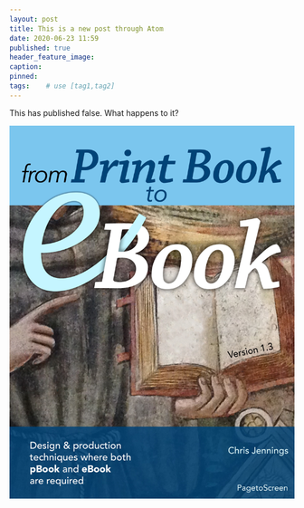 ```yaml
---
layout: post
title: This is a new post through Atom
date: 2020-06-23 11:59
published: true
header_feature_image:
caption:
pinned:
tags:    # use [tag1,tag2]
---
```


This has published false. What happens to it?

[![My book](/uploads/cover13.jpg)](/uploads/cover13.jpg)
